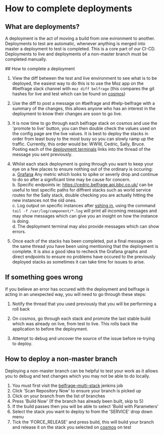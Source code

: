 # How to complete deployments

## What are deployments?
A deployment is the act of moving a build from one evironment to another.
Deployments to test are automatic, whenever anything is merged into master a deployment to test is completed. This is a core part of our CI-CD.
Deployments to live and deployments of a non-master branch must be completed manually.

## How to complete a deployment 
1. View the diff between the test and live environment to see what is to be deployed, the easiest way to do this is to use the Moz app on the #belfrage slack channel with `moz diff belfrage` (this compares the git hashes for live and test which can be found on [cosmos](https://cosmos.tools.bbc.co.uk/))

2. Use the diff to post a message on #belfrage and #help-belfrage with a summary of the changes, this allows anyone who has an interest in the deployment to know their changes are soon to go live. 

3. It is now time to go through each belfrage stack on cosmos and use the 'promote to live' button, you can then double check the values used on the config page are the live values. It is best to deploy the stacks in order from least busy to the most busy so you can slowly ramp up the traffic. Currently, this order would be: WWW, Cedric, Sally, Bruce. Posting each of the [deployment terminals](https://cosmos.tools.bbc.co.uk/deployments/5639226) links into the thread of the message you sent previously.

4. Whilst each stack deployment is going through you want to keep your eye on a few places to ensure nothing out of the ordinary is occuring:   
    a. [Grafana](https://grafana.news.tools.bbc.co.uk/d/cZYVwjIWz/belfrage-dashboards?orgId=1) Any metric which looks to spike or severly drop and continue to do so after a significant time may be cause for concern.   
    b. Specific endpoints ie: https://cedric.belfrage.api.bbc.co.uk/ can be useful to test specific paths for diffrent stacks such as world service routes for the Sally stack, double checking you are actually hitting the new instances not the old ones.    
    c. Log output on specific instances after [sshing in](https://cosmos.tools.bbc.co.uk/services/bruce-belfrage/test/instances), using the command `tail -f /var/log/component/*.log` will print all incoming messages and may show messages which can give you an insight on how the instance is doing.   
    d. The deployment terminal may also provide messages which can show errors.

5. Once each of the stacks has been completed, put a final message on the same thread you have been using mentioning that the deployment is complete. It is also a good idea to recheck the Grafana graphs and direct endpoints to ensure no problems have occured to the previously deployed stacks as sometimes it can take time for issues to arise.

## If something goes wrong
If you believe an error has occured with the deployment and belfrage is acting in an unexpected way, you will need to go through these steps:

1. Notify the thread that you used previously that you will be performing a roll back

2. On cosmos, go through each stack and promote the last stable build which was already on live, from test to 
live. This rolls back the application to before the deployment.

3. Attempt to debug and uncover the source of the issue before re-trying to deploy.

## How to deploy a non-master branch
Deploying a non-master branch can be helpful to test your work as it allows you to debug and test changes which you may not be able to do locally.

1. You must first visit the [belfrage-multi-stack](https://ci.news.tools.bbc.co.uk/job/belfrage-multi-stack/) jenkins job
2. Click 'Scan Repository Now' to ensure your branch is picked up
3. Click on your branch from the list of branches
4. Press 'Build Now' (If the branch has already been built, skip to 5)
5. If the build passes then you will be able to select 'Build with Parameters'
6. Select the stack you want to deploy to from the 'SERVICE' drop down menu
7. Tick the 'FORCE_RELEASE' and press build, this will build your branch and release it on the stack you selected on [cosmos](https://cosmos.tools.bbc.co.uk/projects/belfrage) on test
